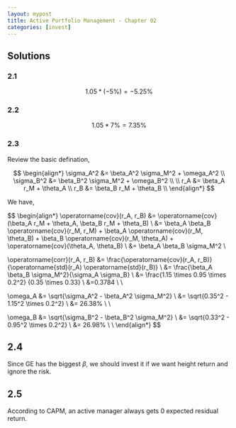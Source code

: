 ```yaml
---
layout: mypost
title: Active Portfolio Management - Chapter 02
categories: [invest]
---
```


## Solutions

### 2.1

$$ 1.05 * (-5\%) = -5.25\% $$

### 2.2

$$ 1.05 * 7\% = 7.35\% $$

### 2.3

Review the basic defination,

$$
\begin{align*}
\sigma_A^2 &= \beta_A^2 \sigma_M^2 + \omega_A^2 \\
\sigma_B^2 &= \beta_B^2 \sigma_M^2 + \omega_B^2 \\
\\
r_A &= \beta_A r_M + \theta_A \\
r_B &= \beta_B r_M + \theta_B \\
\end{align*}
$$

We have,

$$
\begin{align*}
\operatorname{cov}(r_A, r_B)
&= \operatorname{cov}(\beta_A r_M + \theta_A, \beta_B r_M + \theta_B) \\
&= \beta_A \beta_B \operatorname{cov}(r_M, r_M) + \beta_A \operatorname{cov}(r_M, \theta_B) + \beta_B \operatorname{cov}(r_M, \theta_A) + 
\operatorname{cov}(\theta_A, \theta_B) \\
&= \beta_A \beta_B \sigma_M^2 \\

\operatorname{corr}(r_A, r_B) &= 
\frac{\operatorname{cov}(r_A, r_B)}{\operatorname{std}(r_A) \operatorname{std}(r_B)} \\
&= \frac{\beta_A \beta_B \sigma_M^2}{\sigma_A \sigma_B} \\
&= \frac{1.15 \times 0.95 \times 0.2^2}
{0.35 \times 0.33} \\
&=0.3784 \\
\\

\omega_A &= \sqrt{\sigma_A^2 - \beta_A^2 \sigma_M^2} \\
&= \sqrt{0.35^2 - 1.15^2 \times 0.2^2} \\
&= 26.38\% \\
\\

\omega_B &= \sqrt{\sigma_B^2 - \beta_B^2 \sigma_M^2} \\
&= \sqrt{0.33^2 - 0.95^2 \times 0.2^2} \\
&= 26.98\% \\
\\
\end{align*}
$$

## 2.4

Since GE has the biggest $\beta$, we should invest it if we want height return and ignore the risk.

## 2.5

According to CAPM, an active manager always gets 0 expected residual return.
